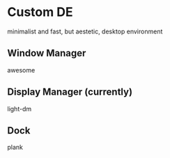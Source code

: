 # Custom DE
minimalist and fast, but aestetic, desktop environment

## Window Manager
awesome

## Display Manager (currently)
light-dm

## Dock
plank

